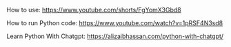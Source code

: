 
How to use: https://www.youtube.com/shorts/FgYomX3Gbd8

How to run Python code: https://www.youtube.com/watch?v=1pRSF4N3sd8

Learn Python With Chatgpt:
https://alizaibhassan.com/python-with-chatgpt/
